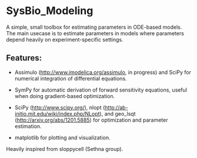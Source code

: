 SysBio_Modeling
===============

A simple, small toolbox for estimating parameters in ODE-based models.  The main usecase is to estimate parameters in models where parameters depend heavily on experiment-specific settings.

Features:
---------
 - Assimulo (http://www.jmodelica.org/assimulo, in progress) and SciPy for numerical integration of differential equations.

 - SymPy for automatic derivation of forward sensitivity equations, useful when doing gradient-based optimization.

 - SciPy (http://www.scipy.org/), nlopt (http://ab-initio.mit.edu/wiki/index.php/NLopt), and geo_lsqt (http://arxiv.org/abs/1201.5885) for optimization and parameter estimation.

 - matplotlib for plotting and visualization.

Heavily inspired from sloppycell (Sethna group).
